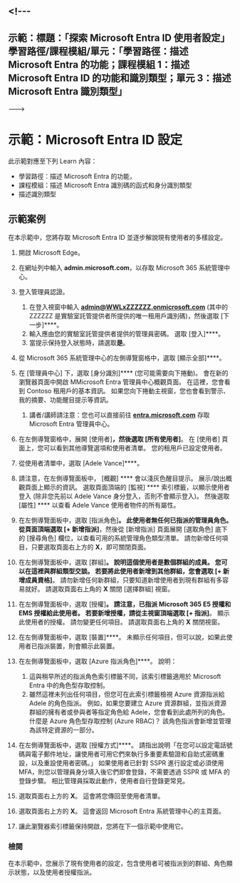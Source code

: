 &lt;!---
---
示範：標題：「探索 Microsoft Entra ID 使用者設定」學習路徑/課程模組/單元：「學習路徑：描述 Microsoft Entra 的功能；課程模組 1：描述 Microsoft Entra ID 的功能和識別類型；單元 3：描述 Microsoft Entra 識別類型」
---
--->

# 示範：Microsoft Entra ID 設定

此示範對應至下列 Learn 內容：

- 學習路徑：描述 Microsoft Entra 的功能，
- 課程模組：描述 Microsoft Entra 識別碼的函式和身分識別類型
- 描述識別類型

## 示範案例

在本示範中，您將存取 Microsoft Entra ID 並逐步解說現有使用者的多樣設定。

1. 開啟 Microsoft Edge。

1. 在網址列中輸入 **admin.microsoft.com**，以存取 Microsoft 365 系統管理中心。

1. 登入管理員認證。
    1. 在登入視窗中輸入 **admin@WWLxZZZZZZ.onmicrosoft.com** (其中的 ZZZZZZ  是實驗室託管提供者所提供的唯一租用戶識別碼)，然後選取 [下一步]****。
    1. 輸入應由您的實驗室託管提供者提供的管理員密碼。 選取 [登入]****。
    1. 當提示保持登入狀態時，請選取**是**。

1. 從 Microsoft 365 系統管理中心的左側導覽窗格中，選取 [顯示全部]****。

1. 在 [管理員中心] 下，選取 [身分識別]**** (您可能需要向下捲動)。  會在新的瀏覽器頁面中開啟 MMicrosoft Entra 管理員中心概觀頁面。 在這裡，您會看到 Contoso 租用戶的基本資訊。 如果您向下捲動主視窗，您也會看到警示、我的摘要、功能醒目提示等資訊。  
    1. 講者/講師請注意：您也可以直接前往 **[entra.microsoft.com](https://entra.microsoft.com)** 存取 Microsoft Entra 管理員中心。

1. 在左側導覽窗格中，展開 [使用者]****，然後選取 [所有使用者]****。  在 [使用者] 頁面上，您可以看到其他導覽選項和使用者清單。 您的租用戶已設定使用者。

1. 從使用者清單中，選取 [Adele Vance]****。

1. 請注意，在左側導覽面板中， [概觀] **** 會以淺灰色醒目提示。  展示/說出概觀頁面上顯示的資訊。  選取頁面頂端的 [監視] **** 索引標籤，以顯示使用者登入 (除非您先前以 Adele Vance 身分登入，否則不會顯示登入)。  然後選取 [屬性] **** 以查看 Adele Vance 使用者物件的所有屬性。

1. 在左側導覽面板中，選取 [指派角色]****。  此使用者無任何已指派的管理員角色。  從頁面頂端選取 [+ 新增指派]****，然後從 [新增指派] 頁面展開 [選取角色] 底下的 [搜尋角色] 欄位，以查看可用的系統管理角色類型清單。  請勿新增任何項目，只要選取頁面右上方的 **X**，即可關閉頁面。

1. 在左側導覽面板中，選取 [群組]****。  說明這個使用者是數個群組的成員。  您可以在這裡與群組類型交談。  若要將此使用者新增到其他群組，您會選取 [+ 新增成員資格]****。  請勿新增任何新群組，只要知道新增使用者到現有群組有多容易就好。 請選取頁面右上角的 **X** 關閉 [選擇群組] 視窗。

1. 在左側導覽面板中，選取 [授權]****。 請注意，已指派 Microsoft 365 E5 授權和 EMS 授權給此使用者。  若要新增授權，請從主視窗頂端選取 [+ 指派]****。  顯示此使用者的授權。 請勿變更任何項目。  請選取頁面右上角的 **X** 關閉視窗。

1. 在左側導覽面板中，選取 [裝置]****。  未顯示任何項目，但可以說，如果此使用者已指派裝置，則會顯示此裝置。

1. 在左側導覽面板中，選取 [Azure 指派角色]****。  說明：
    1. 這與稍早所述的指派角色索引標籤不同，該索引標籤適用於 Microsoft Entra 中的角色型存取控制。
    1. 雖然這裡未列出任何項目，但您可在此索引標籤檢視 Azure 資源指派給 Adele 的角色指派。 例如，如果您要建立 Azure 資源群組，並指派資源群組的擁有者或參與者等指定角色給 Adele，您會看到此處所列的角色。 什麼是 Azure 角色型存取控制 (Azure RBAC)？ 該角色指派會新增並管理為該特定資源的一部分。

1. 在左側導覽面板中，選取 [授權方式]****。  請指出說明「在您可以設定電話號碼與電子郵件地址，讓使用者可用它們來執行多重要素驗證和自助式密碼重設，以及重設使用者密碼。」 如果使用者已針對 SSPR 進行設定或必須使用 MFA，則您以管理員身分填入後它們即會登錄，不需要透過 SSPR 或 MFA 的登錄步驟。  相比管理員採取此動作，使用者自行登錄更常見。

1. 選取頁面右上方的 **X**。 這會將您傳回至使用者清單。

1. 選取頁面右上方的 **X**。 這會返回 Microsoft Entra 系統管理中心的主頁面。

1. 讓此瀏覽器索引標籤保持開啟，您將在下一個示範中使用它。

### 檢閱

在本示範中，您展示了現有使用者的設定，包含使用者可被指派到的群組、角色顯示狀態，以及使用者授權指派。

